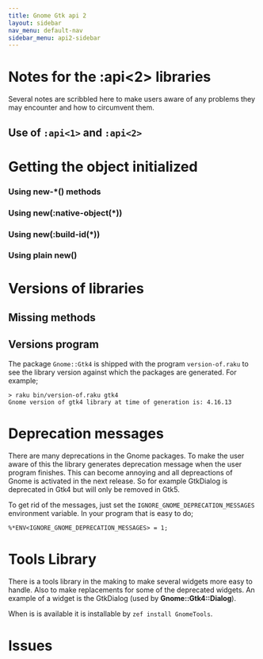 ```yaml
---
title: Gnome Gtk api 2
layout: sidebar
nav_menu: default-nav
sidebar_menu: api2-sidebar
---
```


# Notes for the :api<2> libraries

Several notes are scribbled here to make users aware of any problems they may encounter and how to circumvent them.

## Use of `:api<1>` and `:api<2>`

# Getting the object initialized

### Using new-\*() methods

### Using new(:native-object(\*))

### Using new(:build-id(\*))

### Using plain new()

# Versions of libraries
## Missing methods
## Versions program
The package `Gnome::Gtk4` is shipped with the program `version-of.raku` to see the library version against which the packages are generated. For example;
```
> raku bin/version-of.raku gtk4
Gnome version of gtk4 library at time of generation is: 4.16.13
```

# Deprecation messages
There are many deprecations in the Gnome packages. To make the user aware of this the library generates deprecation message when the user program finishes. This can become annoying and all depreactions of Gnome is activated in the next release. So for example GtkDialog is deprecated in Gtk4 but will only be removed in Gtk5.

To get rid of the messages, just set the `IGNORE_GNOME_DEPRECATION_MESSAGES` environment variable. In your program that is easy to do;
```
%*ENV<IGNORE_GNOME_DEPRECATION_MESSAGES> = 1;
```

# Tools Library

There is a tools library in the making to make several widgets more easy to handle. Also to make replacements for some of the deprecated widgets. An example of a widget is the GtkDialog (used by **Gnome::Gtk4::Dialog**).

When is is available it is installable by `zef install GnomeTools`.

# Issues
